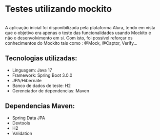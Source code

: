 <h1>Testes utilizando mockito</h1>

<br> 
A aplicação inicial foi disponibilizada pela plataforma Alura, tendo em vista que o objetivo era apenas o teste das funcionalidades usando Mockito e não o desenvolvimento em si. Com isto, foi possível reforçar os conhecimentos do Mockito tais como : @Mock, @Captor, Verify... 

<br>

## Tecnologias utilizadas:
- Linguagem: Java 17
- Framework: Spring Boot 3.0.0
- JPA/Hibernate 
- Banco de dados de teste: H2
- Gerenciador de dependencias: Maven


## Dependencias Maven:
- Spring Data JPA
- Devtools 
- H2
- Validation


